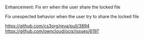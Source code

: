 Enhancement: Fix err when the user share the locked file

Fix unexpected behavior when the user try to share the locked file


https://github.com/cs3org/reva/pull/3894
https://github.com/owncloud/ocis/issues/6197
